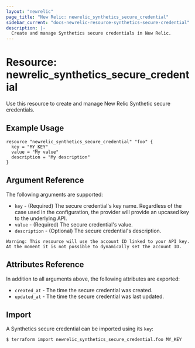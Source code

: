 ```yaml
---
layout: "newrelic"
page_title: "New Relic: newrelic_synthetics_secure_credential"
sidebar_current: "docs-newrelic-resource-synthetics-secure-credential"
description: |-
  Create and manage Synthetics secure credentials in New Relic.
---
```


# Resource: newrelic\_synthetics\_secure\_credential

Use this resource to create and manage New Relic Synthetic secure credentials.

## Example Usage

```hcl
resource "newrelic_synthetics_secure_credential" "foo" {
  key = "MY_KEY"
  value = "My value"
  description = "My description"
}
```

## Argument Reference

The following arguments are supported:

  * `key` - (Required) The secure credential's key name.  Regardless of the case used in the configuration, the provider will provide an upcased key to the underlying API.
  * `value` - (Required) The secure credential's value. 
  * `description` - (Optional) The secure credential's description.

```
Warning: This resource will use the account ID linked to your API key. At the moment it is not possible to dynamically set the account ID.
```

## Attributes Reference

In addition to all arguments above, the following attributes are exported:

  * `created_at` - The time the secure credential was created.
  * `updated_at` - The time the secure credential was last updated.

## Import

A Synthetics secure credential can be imported using its `key`:

```
$ terraform import newrelic_synthetics_secure_credential.foo MY_KEY
```
